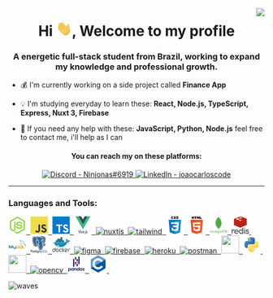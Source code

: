 <img align="right"
  src="https://gist.githubusercontent.com/JohnC0de/825b3dcf3eaa852478d3e14d2810362f/raw/5e1c28d6f23b2ebb4dd009d9fc3908045f2fb12b/card.svg">
<h1 align="center">Hi <img height="30" src="./assets/Hi.gif">, Welcome to my profile</h1>
<h3 align="center">
  A energetic full-stack student from Brazil, working to expand my knowledge and
  professional growth.
</h3>

- 💰 I'm currently working on a side project called **Finance App**

- 💡 I'm studying everyday to learn these: **React, Node.js, TypeScript, Express, Nuxt 3, Firebase**

- 💬 If you need any help with these: **JavaScript, Python, Node.js** feel free to contact me, i'll help as I can

<h4 align="center">You can reach my on these platforms:</h4>
<p align="center">

  <a href="https://discordapp.com/users/167742409822830592">
    <img
      src="https://img.shields.io/static/v1?label=Discord&message=Ninjonas%236919&color=black&logo=discord&colorA=white&style=for-the-badge"
      alt="Discord -
    Ninjonas#6919">
  </a>
  <a href="https://www.linkedin.com/in/joaocarloscode/">
    <img
      src="https://img.shields.io/static/v1?label=LinkedIn&message=joaocarloscode&color=black&style=for-the-badge&logo=linkedin&logoColor=blue&colorA=white"
      alt="LinkedIn -
    joaocarloscode">
  </a>

</p>
<hr>
<h3 align="left">Languages and Tools:</h3>
<p align="left">

  <a href="https://nodejs.org" target="_blank" rel="noreferrer">
    <img src="https://raw.githubusercontent.com/devicons/devicon/master/icons/nodejs/nodejs-plain.svg" alt="nodejs"
      width="35" height="35" />
    <img src="https://img.shields.io/badge/Node.js-black?style=for-the-badge" alt="">
  </a>

  <a href="https://developer.mozilla.org/en-US/docs/Web/JavaScript" target="_blank" rel="noreferrer">
    <img src="https://raw.githubusercontent.com/devicons/devicon/master/icons/javascript/javascript-original.svg"
      alt="javascript" width="35" height="35" />
    <img src="https://img.shields.io/badge/Javascript-black?style=for-the-badge" alt="">
  </a>

  <a href="https://www.typescriptlang.org/" target="_blank" rel="noreferrer">
    <img src="https://raw.githubusercontent.com/devicons/devicon/master/icons/typescript/typescript-original.svg"
      alt="typescript" width="35" height="35" />
    <img src="https://img.shields.io/badge/Typescript-black?style=for-the-badge" alt="">
  </a>

  <a href="https://vuejs.org/" target="_blank" rel="noreferrer">
    <img src="https://raw.githubusercontent.com/devicons/devicon/master/icons/vuejs/vuejs-original-wordmark.svg"
      alt="vuejs" width="35" height="35" />
    <img src="https://img.shields.io/badge/Vue.js-black?style=for-the-badge" alt="">
  </a>

  <a href="https://nuxtjs.org/" target="_blank" rel="noreferrer">
    <img src="https://www.vectorlogo.zone/logos/nuxtjs/nuxtjs-icon.svg" alt="nuxtjs" width="35" height="35" />
    <img src="https://img.shields.io/badge/Nuxt.js-black?style=for-the-badge" alt="">
  </a>

  <a href="https://tailwindcss.com/" target="_blank" rel="noreferrer">
    <img src="https://www.vectorlogo.zone/logos/tailwindcss/tailwindcss-icon.svg" alt="tailwind" width="35"
      height="35" />
    <img src="https://img.shields.io/badge/Tailwindcss-black?style=for-the-badge" alt="">
  </a>

  <a href="https://www.w3schools.com/css/" target="_blank" rel="noreferrer">
    <img src="https://raw.githubusercontent.com/devicons/devicon/master/icons/css3/css3-original-wordmark.svg"
      alt="css3" width="35" height="35" />
    <img src="https://img.shields.io/badge/Css-black?style=for-the-badge" alt="">
  </a>

  <a href="https://www.w3.org/html/" target="_blank" rel="noreferrer">
    <img src="https://raw.githubusercontent.com/devicons/devicon/master/icons/html5/html5-original-wordmark.svg"
      alt="html5" width="35" height="35" />
    <img src="https://img.shields.io/badge/Html-black?style=for-the-badge" alt="">
  </a>

  <a href="https://www.mongodb.com/" target="_blank" rel="noreferrer">
    <img src="https://raw.githubusercontent.com/devicons/devicon/master/icons/mongodb/mongodb-plain-wordmark.svg"
      alt="mongodb" width="35" height="35" />
    <img src="https://img.shields.io/badge/Mongodb-black?style=for-the-badge" alt="">
  </a>

  <a href="https://redis.io" target="_blank" rel="noreferrer">
    <img src="https://raw.githubusercontent.com/devicons/devicon/master/icons/redis/redis-original-wordmark.svg"
      alt="redis" width="35" height="35" />
    <img src="https://img.shields.io/badge/Redis-black?style=for-the-badge" alt="">
  </a>

  <a href="https://www.mysql.com/" target="_blank" rel="noreferrer">
    <img src="https://raw.githubusercontent.com/devicons/devicon/master/icons/mysql/mysql-original-wordmark.svg"
      alt="mysql" width="35" height="35" />
    <img src="https://img.shields.io/badge/Mysql-black?style=for-the-badge" alt="">
  </a>

  <a href="https://www.postgresql.org" target="_blank" rel="noreferrer">
    <img
      src="https://raw.githubusercontent.com/devicons/devicon/master/icons/postgresql/postgresql-original-wordmark.svg"
      alt="postgresql" width="35" height="35" />
    <img src="https://img.shields.io/badge/Postgresql-black?style=for-the-badge" alt="">
  </a>

  <a href="https://www.docker.com/" target="_blank" rel="noreferrer">
    <img src="https://raw.githubusercontent.com/devicons/devicon/master/icons/docker/docker-original-wordmark.svg"
      alt="docker" width="35" height="35" />
    <img src="https://img.shields.io/badge/Docker-black?style=for-the-badge" alt="">
  </a>

  <a href="https://www.figma.com/" target="_blank" rel="noreferrer">
    <img src="https://www.vectorlogo.zone/logos/figma/figma-icon.svg" alt="figma" width="35" height="35" />
    <img src="https://img.shields.io/badge/Figma-black?style=for-the-badge" alt="">
  </a>

  <a href="https://firebase.google.com/" target="_blank" rel="noreferrer">
    <img src="https://www.vectorlogo.zone/logos/firebase/firebase-icon.svg" alt="firebase" width="35" height="35" />
    <img src="https://img.shields.io/badge/Firebase-black?style=for-the-badge" alt="">
  </a>

  <a href="https://heroku.com" target="_blank" rel="noreferrer">
    <img src="https://www.vectorlogo.zone/logos/heroku/heroku-icon.svg" alt="heroku" width="35" height="35" />
    <img src="https://img.shields.io/badge/Heroku-black?style=for-the-badge" alt="">
  </a>

  <a href="https://postman.com" target="_blank" rel="noreferrer">
    <img src="https://www.vectorlogo.zone/logos/getpostman/getpostman-icon.svg" alt="postman" width="35" height="35" />
    <img src="https://img.shields.io/badge/Postman-black?style=for-the-badge" alt="">
  </a>

  <a href="https://www.gnu.org/software/bash/" target="_blank" rel="noreferrer">
    <img height="35" width="35"
      src="https://gist.githubusercontent.com/JohnC0de/17a6ef196ffe6709cdbfa514fb2bf1bc/raw/99ff840b5e5817a0beb0afab34acf021006209ab/bash.svg"
      alt="">
    <img src="https://img.shields.io/badge/Bash-black?style=for-the-badge" alt="">
  </a>

  <a href="https://www.python.org" target="_blank" rel="noreferrer">
    <img src="https://raw.githubusercontent.com/devicons/devicon/master/icons/python/python-original.svg" alt="python"
      width="35" height="35" />
    <img src="https://img.shields.io/badge/Python-black?style=for-the-badge" alt="">
  </a>

  <a href="https://www.djangoproject.com/" target="_blank" rel="noreferrer">
    <img width="35" height="35"
      src="https://gist.githubusercontent.com/JohnC0de/d83f5f1de24d6879b06dc71db3415a58/raw/3851f8d482b868ffab6795fb4d2e09079243a968/django.svg"
      alt="">
    <img src="https://img.shields.io/badge/Django-black?style=for-the-badge" alt="">
  </a>

  <a href="https://opencv.org/" target="_blank" rel="noreferrer">
    <img src="https://www.vectorlogo.zone/logos/opencv/opencv-icon.svg" alt="opencv" width="35" height="35" />
    <img src="https://img.shields.io/badge/Opencv-black?style=for-the-badge" alt="">
  </a>

  <a href="https://pandas.pydata.org/" target="_blank" rel="noreferrer">
    <img src="https://raw.githubusercontent.com/devicons/devicon/master/icons/pandas/pandas-original-wordmark.svg"
      alt="pandas" width="35" height="35" />
    <img src="https://img.shields.io/badge/Pandas-black?style=for-the-badge" alt="">
  </a>

  <a href="https://www.cprogramming.com/" target="_blank" rel="noreferrer">
    <img src="https://raw.githubusercontent.com/devicons/devicon/master/icons/c/c-original.svg" alt="c" width="35"
      height="35" />
    <img src="https://img.shields.io/badge/C-black?style=for-the-badge" alt="">
  </a>

</p>
<img
  src="https://gist.githubusercontent.com/JohnC0de/167ea2315ac79a2af65aee5e6014affc/raw/8fd3cc64c6e578013a450432b0f14cbd236639ec/waves.svg"
  alt="waves">
